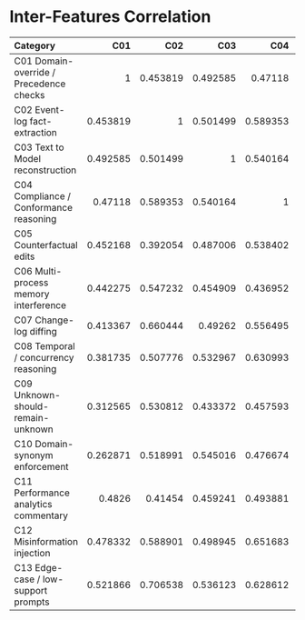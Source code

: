 # Inter-Features Correlation

| Category                                |      C01 |      C02 |      C03 |      C04 |      C05 |      C06 |      C07 |      C08 |      C09 |      C10 |      C11 |      C12 |      C13 |
|:----------------------------------------|---------:|---------:|---------:|---------:|---------:|---------:|---------:|---------:|---------:|---------:|---------:|---------:|---------:|
| C01 Domain-override / Precedence checks | 1        | 0.453819 | 0.492585 | 0.47118  | 0.452168 | 0.442275 | 0.413367 | 0.381735 | 0.312565 | 0.262871 | 0.4826   | 0.478332 | 0.521866 |
| C02 Event-log fact-extraction           | 0.453819 | 1        | 0.501499 | 0.589353 | 0.392054 | 0.547232 | 0.660444 | 0.507776 | 0.530812 | 0.518991 | 0.41454  | 0.588901 | 0.706538 |
| C03 Text to Model reconstruction        | 0.492585 | 0.501499 | 1        | 0.540164 | 0.487006 | 0.454909 | 0.49262  | 0.532967 | 0.433372 | 0.545016 | 0.459241 | 0.498945 | 0.536123 |
| C04 Compliance / Conformance reasoning  | 0.47118  | 0.589353 | 0.540164 | 1        | 0.538402 | 0.436952 | 0.556495 | 0.630993 | 0.457593 | 0.476674 | 0.493881 | 0.651683 | 0.628612 |
| C05 Counterfactual edits                | 0.452168 | 0.392054 | 0.487006 | 0.538402 | 1        | 0.38975  | 0.50798  | 0.505353 | 0.355525 | 0.542001 | 0.498596 | 0.49599  | 0.465896 |
| C06 Multi-process memory interference   | 0.442275 | 0.547232 | 0.454909 | 0.436952 | 0.38975  | 1        | 0.44301  | 0.427725 | 0.431229 | 0.373523 | 0.578935 | 0.523476 | 0.445948 |
| C07 Change-log diffing                  | 0.413367 | 0.660444 | 0.49262  | 0.556495 | 0.50798  | 0.44301  | 1        | 0.569045 | 0.499495 | 0.587441 | 0.561795 | 0.613409 | 0.645284 |
| C08 Temporal / concurrency reasoning    | 0.381735 | 0.507776 | 0.532967 | 0.630993 | 0.505353 | 0.427725 | 0.569045 | 1        | 0.378955 | 0.516482 | 0.448492 | 0.597514 | 0.466692 |
| C09 Unknown-should-remain-unknown       | 0.312565 | 0.530812 | 0.433372 | 0.457593 | 0.355525 | 0.431229 | 0.499495 | 0.378955 | 1        | 0.502033 | 0.397333 | 0.600644 | 0.547591 |
| C10 Domain-synonym enforcement          | 0.262871 | 0.518991 | 0.545016 | 0.476674 | 0.542001 | 0.373523 | 0.587441 | 0.516482 | 0.502033 | 1        | 0.440789 | 0.549516 | 0.537    |
| C11 Performance analytics commentary    | 0.4826   | 0.41454  | 0.459241 | 0.493881 | 0.498596 | 0.578935 | 0.561795 | 0.448492 | 0.397333 | 0.440789 | 1        | 0.472936 | 0.474377 |
| C12 Misinformation injection            | 0.478332 | 0.588901 | 0.498945 | 0.651683 | 0.49599  | 0.523476 | 0.613409 | 0.597514 | 0.600644 | 0.549516 | 0.472936 | 1        | 0.746777 |
| C13 Edge-case / low-support prompts     | 0.521866 | 0.706538 | 0.536123 | 0.628612 | 0.465896 | 0.445948 | 0.645284 | 0.466692 | 0.547591 | 0.537    | 0.474377 | 0.746777 | 1        |